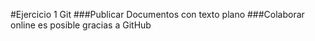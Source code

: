 #Ejercicio 1 Git
###Publicar Documentos con texto plano
###Colaborar online es posible gracias a GitHub